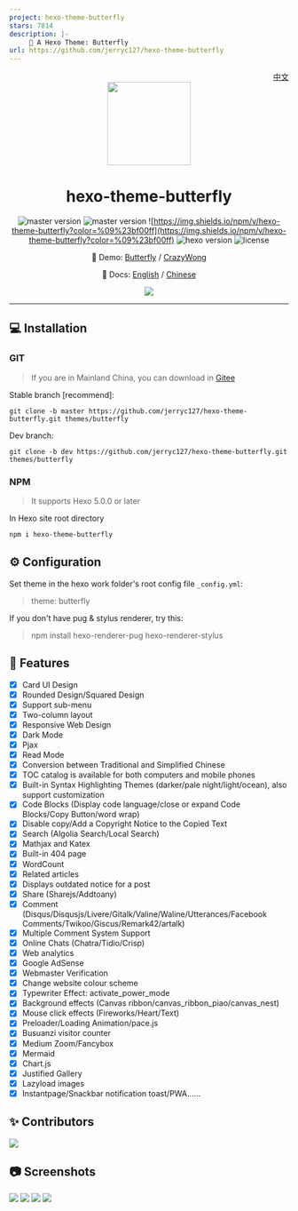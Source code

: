 ```yaml
---
project: hexo-theme-butterfly
stars: 7814
description: |-
     🦋 A Hexo Theme: Butterfly
url: https://github.com/jerryc127/hexo-theme-butterfly
---
```


<div align="right">
<a title="Chinese" href="/README_CN.md">中文</a>
</div>

<div align="center">

<img src="./source/img/butterfly-icon.png" width="150" height="150" />

# hexo-theme-butterfly

![master version](https://img.shields.io/github/package-json/v/jerryc127/hexo-theme-butterfly/master?color=%231ab1ad&label=master)
![master version](https://img.shields.io/github/package-json/v/jerryc127/hexo-theme-butterfly/dev?label=dev)
![https://img.shields.io/npm/v/hexo-theme-butterfly?color=%09%23bf00ff](https://img.shields.io/npm/v/hexo-theme-butterfly?color=%09%23bf00ff)
![hexo version](https://img.shields.io/badge/hexo-5.3.0+-0e83c)
![license](https://img.shields.io/github/license/jerryc127/hexo-theme-butterfly?color=FF5531)

📢 Demo: [Butterfly](https://butterfly.js.org/) / [CrazyWong](https://blog.crazywong.com/)

📖 Docs: [English](https://butterfly.js.org/en/posts/butterfly-docs-en-get-started/) / [Chinese](https://butterfly.js.org/posts/21cfbf15/)

![](https://cdn.jsdelivr.net/gh/jerryc127/CDN@m2/img/theme-butterfly-readme.png)

</div>

---

## 💻 Installation

### GIT

> If you are in Mainland China, you can download in [Gitee](https://gitee.com/immyw/hexo-theme-butterfly.git)

Stable branch [recommend]:

```
git clone -b master https://github.com/jerryc127/hexo-theme-butterfly.git themes/butterfly
```

Dev branch:

```
git clone -b dev https://github.com/jerryc127/hexo-theme-butterfly.git themes/butterfly
```

### NPM

> It supports Hexo 5.0.0 or later

In Hexo site root directory 

```powershell
npm i hexo-theme-butterfly
```

## ⚙ Configuration

 Set theme in the hexo work folder's root config file `_config.yml`: 

> theme: butterfly

 If you don't have pug & stylus renderer, try this: 

> npm install hexo-renderer-pug hexo-renderer-stylus

## 🎉 Features

- [x] Card UI Design
- [x] Rounded Design/Squared Design
- [X] Support sub-menu
- [x] Two-column layout
- [x] Responsive Web Design
- [x] Dark Mode
- [x] Pjax
- [x] Read Mode
- [x] Conversion between Traditional and Simplified Chinese
- [X] TOC catalog is available for both computers and mobile phones
- [X] Built-in Syntax Highlighting Themes (darker/pale night/light/ocean), also support customization
- [X] Code Blocks (Display code language/close or expand Code Blocks/Copy Button/word wrap)
- [X] Disable copy/Add a Copyright Notice to the Copied Text
- [X] Search (Algolia Search/Local Search)
- [x] Mathjax and Katex
- [x] Built-in 404 page
- [x] WordCount
- [x] Related articles
- [x] Displays outdated notice for a post
- [x] Share (Sharejs/Addtoany)
- [X] Comment (Disqus/Disqusjs/Livere/Gitalk/Valine/Waline/Utterances/Facebook Comments/Twikoo/Giscus/Remark42/artalk)
- [x] Multiple Comment System Support
- [x] Online Chats (Chatra/Tidio/Crisp)
- [x] Web analytics
- [x] Google AdSense
- [x] Webmaster Verification
- [x] Change website colour scheme
- [x] Typewriter Effect: activate_power_mode
- [x] Background effects (Canvas ribbon/canvas_ribbon_piao/canvas_nest)
- [x] Mouse click effects (Fireworks/Heart/Text)
- [x] Preloader/Loading Animation/pace.js
- [x] Busuanzi visitor counter
- [x] Medium Zoom/Fancybox
- [x] Mermaid
- [x] Chart.js
- [x] Justified Gallery
- [x] Lazyload images
- [x] Instantpage/Snackbar notification toast/PWA......

## ✨ Contributors

<a href="https://github.com/jerryc127/hexo-theme-butterfly/graphs/contributors">
  <img src="https://contrib.rocks/image?repo=jerryc127/hexo-theme-butterfly" />
</a>

## 📷 Screenshots

![](https://cdn.jsdelivr.net/gh/jerryc127/CDN@m2/img/butterfly-readme-screenshots-1.jpg)
![](https://cdn.jsdelivr.net/gh/jerryc127/CDN@m2/img/butterfly-readme-screenshots-2.jpg)
![](https://cdn.jsdelivr.net/gh/jerryc127/CDN@m2/img/butterfly-readme-screenshots-3.jpg)
![](https://cdn.jsdelivr.net/gh/jerryc127/CDN@m2/img/butterfly-readme-screenshots-4.jpg)


